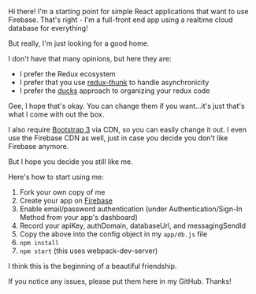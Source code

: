 Hi there! I'm a starting point for simple React applications that want to use Firebase.
That's right - I'm a full-front end app using a realtime cloud database for everything!

But really, I'm just looking for a good home.

I don't have that many opinions, but here they are:
- I prefer the Redux ecosystem
- I prefer that you use [redux-thunk](https://github.com/gaearon/redux-thunk) to handle asynchronicity
- I prefer the [ducks](https://github.com/erikras/ducks-modular-redux) approach to organizing your redux code

Gee, I hope that's okay. You can change them if you want...it's just that's what I come with out the box.

I also require [Bootstrap 3](http://getbootstrap.com/) via CDN, so you can easily change it out.
I even use the Firebase CDN as well, just in case you decide you don't like Firebase anymore.

But I hope you decide you still like me.

Here's how to start using me:

1. Fork your own copy of me
2. Create your app on [Firebase](https://firebase.google.com/)
3. Enable email/password authentication (under Authentication/Sign-In Method from your app's dashboard)
4. Record your apiKey, authDomain, databaseUrl, and messagingSendId
5. Copy the above into the config object in my `app/db.js` file
6. `npm install`
7. `npm start` (this uses webpack-dev-server)

I think this is the beginning of a beautiful friendship.

If you notice any issues, please put them here in my GitHub.
Thanks!
